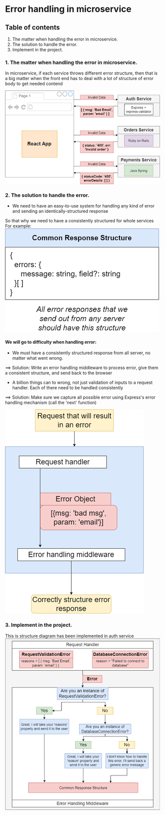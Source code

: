 # Error handling in microservice

## Table of contents

1. The matter when handling the error in microservice.
2. The solution to handle the error.
3. Implement in the project.

### 1. The matter when handling the error in microservice.

In microservice, if each service throws different error structure, then
that is a big matter when the front end has to deal with a lot of structure of error body to get needed contend

![alt text](../../assets/error-handler/issue-error-structure.png)


### 2. The solution to handle the error.
- We need to have an easy-to-use system for handling any kind of error and sending an identically-structured response

So that why we need to have a consistently structured for whole services
For example:
![alt text](../../assets/error-handler/common-error-structure.png)

#### We will go to difficulty when handling error:

- We must have a consistently structured response from all server, no matter what went wrong.

==> Solution: Write an error handling middleware to process error, give them a consistent structure, and send back to the browser

- A billion things can to wrong, not just validation of inputs to a request handler. Each of there need to be handled
consistently

==> Solution: Make sure we capture all possible error using Express's error handling mechanism (call the 'next' function)

![alt text](../../assets/error-handler/error-handler.png)


### 3. Implement in the project.

This is structure diagram has been implemented in auth service
![alt text](../../assets/error-handler/custorm-error-handler.png)
